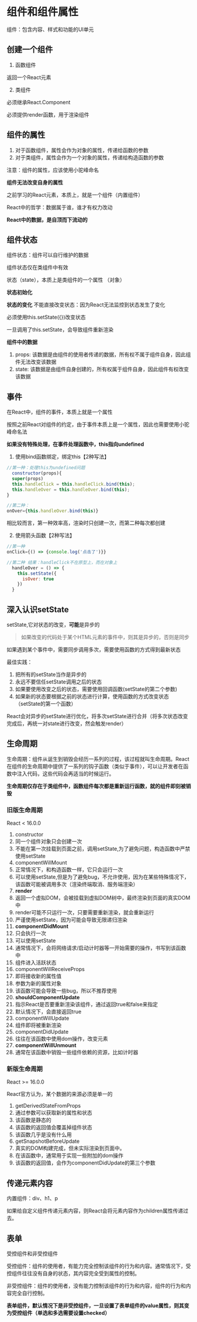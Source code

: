 # 组件和组件属性

组件：包含内容、样式和功能的UI单元

## 创建一个组件
1. 函数组件

返回一个React元素

2. 类组件

必须继承React.Component

必须提供render函数，用于渲染组件

## 组件的属性

1. 对于函数组件，属性会作为对象的属性，传递给函数的参数
2. 对于类组件，属性会作为一个对象的属性，传递给构造函数的参数

注意：组件的属性，应该使用小驼峰命名

**组件无法改变自身的属性**

之前学习的React元素，本质上，就是一个组件（内置组件）

React中的哲学：数据属于谁，谁才有权力改动

**React中的数据，是自顶而下流动的**


## 组件状态

组件状态：组件可以自行维护的数据

组件状态仅在类组件中有效

状态（state），本质上是类组件的一个属性 （对象）

**状态初始化**

**状态的变化**
不能直接改变状态：因为React无法监控到状态发生了变化

必须使用this.setState({})改变状态

一旦调用了this.setState，会导致组件重新渲染

**组件中的数据**

1. props: 该数据是由组件的使用者传递的数据，所有权不属于组件自身，因此组件无法改变该数据
2. state: 该数据是由组件自身创建的，所有权属于组件自身，因此组件有权改变该数据

## 事件

在React中，组件的事件，本质上就是一个属性

按照之前React对组件的约定，由于事件本质上是一个属性，因此也需要使用小驼峰命名法

**如果没有特殊处理，在事件处理函数中，this指向undefined**

1. 使用bind函数绑定，绑定this【2种写法】
  ```js
  //第一种：处理this为undefined问题
    constructor(props){
    super(props)
    this.handleClick = this.handleClick.bind(this);
    this.handleOver = this.handleOver.bind(this);
  }
  ```

  ```js
  //第二种：
  onOver={this.handleOver.bind(this)}
  ```
  相比较而言，第一种效率高，渲染时只创建一次，而第二种每次都创建

2. 使用箭头函数【2种写法】

```js
//第一种
onClick={() => {console.log('点击了')}}
```

```js
//第二种 结果：handleClick不在原型上，而在对象上
  handleOver = () => {
    this.setState({
      isOver: true
    })
  }
  ```

  ## 深入认识setState

  setState,它对状态的改变，**可能**是异步的

  > 如果改变的代码处于某个HTML元素的事件中，则其是异步的，否则是同步

  如果遇到某个事件中，需要同步调用多次，需要使用函数的方式得到最新状态

  最佳实践：

  1. 把所有的setState当作是异步的
  2. 永远不要信任setState调用之后的状态
  3. 如果要使用改变之后的状态，需要使用回调函数(setState的第二个参数)
  4. 如果新的状态要根据之前的状态进行计算，使用函数的方式改变状态（setState的第一个函数）

  React会对异步的setState进行优化，将多次setState进行合并（将多次状态改变完成后，再统一对state进行改变，然会触发render）

## 生命周期

生命周期：组件从诞生到销毁会经历一系列的过程，该过程就叫生命周期。React在组件的生命周期中提供了一系列的钩子函数（类似于事件），可以让开发者在函数中注入代码，这些代码会再适当的时候运行。

**生命周期仅存在于类组件中，函数组件每次都是重新运行函数，就的组件即刻被销毁**

### 旧版生命周期

React < 16.0.0


1. constructor
  1. 同一个组件对象只会创建一次
  2. 不能在第一次挂载到页面之前，调用setState,为了避免问题，构造函数中严禁使用setState
2. componentWillMount
  1. 正常情况下，和构造函数一样，它只会运行一次
  2. 可以使用setState,但是为了避免bug，不允许使用，因为在某些特殊情况下，该函数可能被调用多次（渲染终端取消、服务端渲染）
3. **render**
  1. 返回一个虚拟DOM，会被挂载到虚拟DOM树中，最终渲染到页面的真实DOM中
  2. render可能不只运行一次，只要需要重新渲染，就会重新运行
  3. 严谨使用setState，因为可能会导致无限递归渲染
4. **componentDidMount**
  1. 只会执行一次
  2. 可以使用setState
  3. 通常情况下，会将网络请求/启动计时器等一开始需要的操作，书写到该函数中
5. 组件进入活跃状态
6. componentWillReceiveProps
  1. 即将接收新的属性值
  2. 参数为新的属性对象
  3. 该函数可能会导致一些bug，所以不推荐使用
7. **shouldComponentUpdate**
  1. 指示React是否要重新渲染该组件，通过返回true和false来指定
  2. 默认情况下，会直接返回true
8. componentWillUpdate
  1. 组件即将被重新渲染 
9. componentDidUpdate
  1. 往往在该函数中使用dom操作，改变元素
10. **componentWillUnmount**
  1. 通常在该函数中销毁一些组件依赖的资源，比如计时器
### 新版生命周期 

React >= 16.0.0

React官方认为，某个数据的来源必须是单一的

1. getDerivedStateFromProps
  1. 通过参数可以获取新的属性和状态
  2. 该函数是静态的
  3. 该函数的返回值会覆盖掉组件状态
  4. 该函数几乎是没有什么用
2. getSnapshotBeforeUpdate
  1. 真实的DOM构建完成，但未实际渲染到页面中。
  2. 在该函数中，通常用于实现一些附加的dom操作
  3. 该函数的返回值，会作为componentDidUpdate的第三个参数


  ## 传递元素内容

  内置组件：div、h1、p

  如果给自定义组件传递元素内容，则React会将元素内容作为children属性传递过去。

## 表单

受控组件和非受控组件

受控组件：组件的使用者，有能力完全控制该组件的行为和内容。通常情况下，受控组件往往没有自身的状态，其内容完全受到属性的控制。

非受控组件：组件的使用者，没有能力控制该组件的行为和内容，组件的行为和内容完全自行控制。

**表单组件，默认情况下是非受控组件，一旦设置了表单组件的value属性，则其变为受控组件（单选和多选需要设置checked）**
